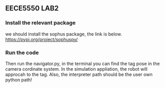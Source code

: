 ## EECE5550 LAB2
### Install the relevant package
we should install the sophus package, the link is below.
https://pypi.org/project/sophuspy/

### Run the code
Then run the navigator.py, in the terminal you can find the tag pose in the camera cordinate system.
In the simulation appliation, the robot will approcah to the tag.
Also, the interpreter path should be the user own python path!
